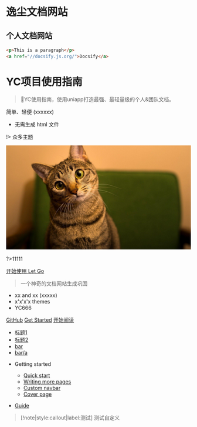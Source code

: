 
# 逸尘文档网站
## 个人文档网站

````html
<p>This is a paragraph</p>
<a href="//docsify.js.org/">Docsify</a>
````

<!-- _coverpage.md -->

# YC项目使用指南

> 💪YC使用指南，使用uniapp打造最强、最轻量级的个人&团队文档。

简单、轻便 (xxxxxx)
- 无需生成 html 文件

!> 众多主题

  ![logo](image/小猫.jpg)

  ?>11111

[开始使用 Let Go](/README.md)
> 一个神奇的文档网站生成巩固

* xx and xx (xxxxx)
* x'x'x'x themes
* YC666

[GitHub](https://github.com/docsifyjs/docsify/)
[Get Started](#quick-start)
[开始阅读](./README.md)

* [标题1](home.md)
* [标题2](home2)
* [bar](bar/)
* [bar/a](bar/a)
- Getting started

  - [Quick start](quickstart.md)
  - [Writing more pages](more-pages.md)
  - [Custom navbar](custom-navbar.md)
  - [Cover page](cover.md)
* [Guide](guide.md "The greatest guide in the world")
> [!note|style:callout|label:测试]
> 测试自定义
